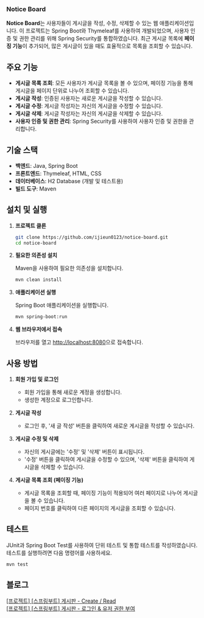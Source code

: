 ### Notice Board

**Notice Board**는 사용자들이 게시글을 작성, 수정, 삭제할 수 있는 웹 애플리케이션입니다. 이 프로젝트는 Spring Boot와 Thymeleaf를 사용하여 개발되었으며, 사용자 인증 및 권한 관리를
위해 Spring Security를 통합하였습니다. 최근 게시글 목록에 **페이징 기능**이 추가되어, 많은 게시글이 있을 때도 효율적으로 목록을 조회할 수 있습니다.

## 주요 기능

- **게시글 목록 조회**: 모든 사용자가 게시글 목록을 볼 수 있으며, 페이징 기능을 통해 게시글을 페이지 단위로 나누어 조회할 수 있습니다.
- **게시글 작성**: 인증된 사용자는 새로운 게시글을 작성할 수 있습니다.
- **게시글 수정**: 게시글 작성자는 자신의 게시글을 수정할 수 있습니다.
- **게시글 삭제**: 게시글 작성자는 자신의 게시글을 삭제할 수 있습니다.
- **사용자 인증 및 권한 관리**: Spring Security를 사용하여 사용자 인증 및 권한을 관리합니다.

## 기술 스택

- **백엔드**: Java, Spring Boot
- **프론트엔드**: Thymeleaf, HTML, CSS
- **데이터베이스**: H2 Database (개발 및 테스트용)
- **빌드 도구**: Maven

## 설치 및 실행

1. **프로젝트 클론**

   ```bash
   git clone https://github.com/ijieun0123/notice-board.git
   cd notice-board
   ```

2. **필요한 의존성 설치**

   Maven을 사용하여 필요한 의존성을 설치합니다.

   ```bash
   mvn clean install
   ```

3. **애플리케이션 실행**

   Spring Boot 애플리케이션을 실행합니다.

   ```bash
   mvn spring-boot:run
   ```

4. **웹 브라우저에서 접속**

   브라우저를 열고 [http://localhost:8080](http://localhost:8080)으로 접속합니다.

## 사용 방법

1. **회원 가입 및 로그인**

    - 회원 가입을 통해 새로운 계정을 생성합니다.
    - 생성한 계정으로 로그인합니다.

2. **게시글 작성**

    - 로그인 후, '새 글 작성' 버튼을 클릭하여 새로운 게시글을 작성할 수 있습니다.

3. **게시글 수정 및 삭제**

    - 자신의 게시글에는 '수정' 및 '삭제' 버튼이 표시됩니다.
    - '수정' 버튼을 클릭하여 게시글을 수정할 수 있으며, '삭제' 버튼을 클릭하여 게시글을 삭제할 수 있습니다.

4. **게시글 목록 조회 (페이징 기능)**

    - 게시글 목록을 조회할 때, 페이징 기능이 적용되어 여러 페이지로 나누어 게시글을 볼 수 있습니다.
    - 페이지 번호를 클릭하여 다른 페이지의 게시글을 조회할 수 있습니다.

## 테스트

JUnit과 Spring Boot Test를 사용하여 단위 테스트 및 통합 테스트를 작성하였습니다. 테스트를 실행하려면 다음 명령어를 사용하세요.

```bash
mvn test
```

## 블로그

[[프로젝트] [스프링부트] 게시판 - Create / Read](https://velog.io/@cock321/%ED%94%84%EB%A1%9C%EC%A0%9D%ED%8A%B8-%EC%8A%A4%ED%94%84%EB%A7%81%EB%B6%80%ED%8A%B8-%EA%B2%8C%EC%8B%9C%ED%8C%90)<br/>
[[프로젝트] [스프링부트] 게시판 - 로그인 & 유저 권한 부여](https://velog.io/@cock321/%ED%94%84%EB%A1%9C%EC%A0%9D%ED%8A%B8-%EC%8A%A4%ED%94%84%EB%A7%81%EB%B6%80%ED%8A%B8-%EA%B2%8C%EC%8B%9C%ED%8C%90-Create-Read)